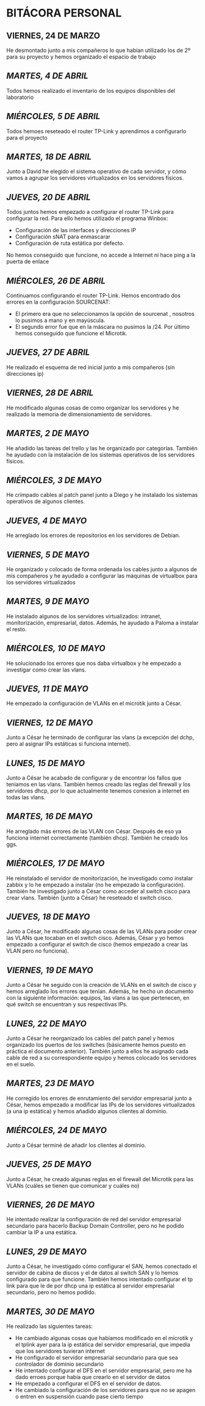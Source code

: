 # BITÁCORA PERSONAL

## VIERNES, 24 DE MARZO
He desmontado junto a mis compañeros lo que habían utilizado los de 2º para su proyecto y hemos organizado el espacio de trabajo

## *MARTES, 4 DE ABRIL*
Todos hemos realizado el inventario de los equipos disponibles del laboratorio

## *MIÉRCOLES, 5 DE ABRIL*
Todos hemoes reseteado el router TP-Link y aprendimos a configurarlo para el proyecto

## *MARTES, 18 DE ABRIL*
Junto a David he elegido el sistema operativo de cada servidor, y cómo vamos a agrupar los servidores virtualizados en los servidores físicos.

## *JUEVES, 20 DE ABRIL*
Todos juntos hemos empezado a configurar el router TP-Link para configurar la red. Para ello hemos utilizado el programa Winbox:
  - Configuración de las interfaces y direcciones IP
  - Configuración sNAT para enmascarar
  - Configuración de ruta estática por defecto.

No hemos conseguido que funcione, no accede a Internet ni hace ping a la puerta de enlace

## *MIÉRCOLES, 26 DE ABRIL*
Continuamos configurando el router TP-Link.
Hemos encontrado dos errores en la configuración SOURCENAT:
  - El primero era que no seleccionamos la opción de sourcenat , nosotros lo pusimos a mano y en mayúscula.
  - El segundo error fue que en la máscara no pusimos la /24.
  Por último hemos conseguido que funcione el Microtik.
  
## *JUEVES, 27 DE ABRIL*
He realizado el esquema de red inicial junto a mis compañeros (sin direcciones ip)

## *VIERNES, 28 DE ABRIL*
He modificado algunas cosas de como organizar los servidores y he realizado la memoria de dimensionamiento de servidores.
  
## *MARTES, 2 DE MAYO*   
He añadido las tareas del trello y las he organizado por categorías. También he ayudado con la instalación de los sistemas operativos de los servidores físicos. 

## *MIÉRCOLES, 3 DE MAYO*   
He crimpado cables al patch panel junto a Diego y he instalado los sistemas operativos de algunos clientes.

## *JUEVES, 4 DE MAYO*
He arreglado los errores de repositorios en los servidores de Debian.

## *VIERNES, 5 DE MAYO*
He organizado y colocado de forma ordenada los cables junto a algunos de mis compañeros y he ayudado a configurar las máquinas de virtualbox para los servidores virtualizados

## *MARTES, 9 DE MAYO*
He instalado algunos de los servidores virtualizados: intranet, monitorización, empresarial, datos. Además, he ayudado a Paloma a instalar el resto.

## *MIÉRCOLES, 10 DE MAYO*
He solucionado los errores que nos daba virtualbox y he empezado a investigar como crear las vlans.

## *JUEVES, 11 DE MAYO*
He empezado la configuración de VLANs en el microtik junto a César. 

## *VIERNES, 12 DE MAYO*
Junto a César he terminado de configurar las vlans (a excepción del dchp, pero al asignar IPs estáticas si funciona internet). 

## *LUNES, 15 DE MAYO*
Junto a César he acabado de configurar y de encontrar los fallos que teniamos en las vlans. También hemos creado las reglas del firewall y los servidores dhcp, por lo que actualmente tenemos conexion a internet en todas las vlans. 

## *MARTES, 16 DE MAYO*
He arreglado más errores de las VLAN con César. Después de eso ya funciona internet correctamente (también dhcp). También he creado los ggs.

## *MIÉRCOLES, 17 DE MAYO*
He reinstalado el servidor de monitorización, he investigado como instalar zabbix y lo he empezado a instalar (no he empezado la configuración). También he investigado junto a César como acceder al switch cisco para crear vlans. También (junto a César) he reseteado el switch cisco.

## *JUEVES, 18 DE MAYO*
Junto a César, he modificado algunas cosas de las VLANs para poder crear las VLANs que tocaban en el switch cisco. Además, César y yo hemos empezado a configurar el switch de cisco (hemos empezado a crear las VLAN pero no funciona).

## *VIERNES, 19 DE MAYO*
Junto a César he seguido con la creación de VLANs en el switch de cisco y hemos arreglado los errores que tenían. Además, he hecho un documento con la siguiente información: equipos, las vlans a las que pertenecen, en qué switch se encuentran y sus respectivas IPs.

## *LUNES, 22 DE MAYO*
Junto a César he reorganizado los cables del patch panel y hemos organizado los puertos de los switches (básicamente hemos puesto en práctica el documento anterior). También junto a ellos he asignado cada cable de red a su correspondiente equipo y hemos colocado los servidores en el suelo.

## *MARTES, 23 DE MAYO*
He corregido los errores de enrutamiento del servidor empresarial junto a César, hemos empezado a modificar las IPs de los servidores virtualizados (a una ip estática) y hemos añadido algunos clientes al dominio.

## *MIÉRCOLES, 24 DE MAYO*
Junto a César terminé de añadir los clientes al dominio.

## *JUEVES, 25 DE MAYO*
Junto a César, he creado algunas reglas en el firewall del Microtik para las VLANs (cuáles se tienen que comunicar y cuáles no)

## *VIERNES, 26 DE MAYO*
He intentado realizar la configuración de red del servidor empresarial secundario para hacerlo Backup Domain Controller, pero no he podido cambiar la IP a una estática.

## *LUNES, 29 DE MAYO*
Junto a César, he investigado cómo configurar el SAN, hemos conectado el servidor de cabina de discos y el de datos al switch SAN y lo hemos configurado para que funcione. También hemos intentado configurar el tp link para que le de por dhcp una ip estática al servidor empresarial secundario, pero no hemos podido.

## *MARTES, 30 DE MAYO*
He realizado las siguientes tareas:
  - He cambiado algunas cosas que habíamos modificado en el microtik y el tplink ayer para la ip estática del servidor empresarial, que impedía que los servidores tuvieran internet
  - He configurado el servidor empresarial secundario para que sea controlador de dominio secundario
  - He intentado configurar el DFS en el servidor empresarial, pero me ha dado erroes porque había que crearlo en el servidor de datos
  - He empezado a configurar el DFS en el servidor de datos.
  - He cambiado la configuración de los servidores para que no se apagen o entren en suspensión cuando pase cierto tiempo
